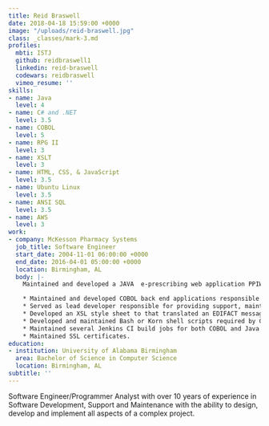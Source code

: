 ```yaml
---
title: Reid Braswell
date: 2018-04-18 15:59:00 +0000
image: "/uploads/reid-braswell.jpg"
class: _classes/mark-3.md
profiles:
  mbti: ISTJ
  github: reidbraswell1
  linkedin: reid-braswell
  codewars: reidbraswell
  vimeo_resume: ''
skills:
- name: Java
  level: 4
- name: C# and .NET
  level: 3.5
- name: COBOL
  level: 5
- name: RPG II
  level: 3
- name: XSLT
  level: 3
- name: HTML, CSS, & JavaScript
  level: 3.5
- name: Ubuntu Linux
  level: 3.5
- name: ANSI SQL
  level: 3.5
- name: AWS
  level: 3
work:
- company: McKesson Pharmacy Systems
  job_title: Software Engineer
  start_date: 2004-11-01 06:00:00 +0000
  end_date: 2016-04-01 05:00:00 +0000
  location: Birmingham, AL
  body: |-
    Maintained and developed a JAVA  e-prescribing web application PPIWEB (Pharmacy Physician Interface) that enabled pharmacies to send and receive electronic prescriptions through the Sure Scripts network (a network that supports electronic transmission of prescriptions between health care organizations and pharmacies). All messages were base-64 encoded EDIFACT wrapped in XML sent via a secure SSL connection:

    * Maintained and developed COBOL back end applications responsible for parsing, formatting and displaying the EDIFACT e-prescribing message.
    * Served as lead developer responsible for providing support, maintenance of PIHOST (Prescriber Interface Host), a Java application that facilitated the digital signing and archiving of controlled substance e-prescribing prescription information into a MYSQL database via JPA.
    * Developed an XSL style sheet to that translated an EDIFACT message to XML and XML to EDIFACT to allow PPIWEB to communicate with PIHOST.
    * Developed and maintained Bash or Korn shell scripts required by COBOL applications and Java build jobs that ran on a LINUX / AIX operating system.
    * Maintained several Jenkins CI build jobs for both COBOL and Java web-based applications.
    * Maintained SSL certificates.
education:
- institution: University of Alabama Birmingham
  area: Bachelor of Science in Computer Science
  location: Birmingham, AL
subtitle: ''
---
```


Software Engineer/Programmer Analyst with over 10 years of experience in Software Development, Support and Maintenance with the ability to design, develop and implement all aspects of a complex project.

